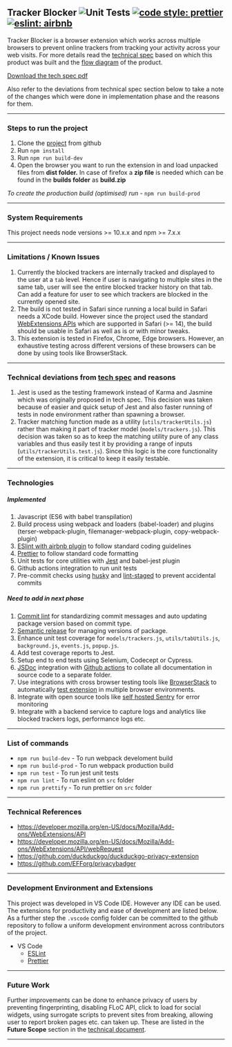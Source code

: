 ## Tracker Blocker ![Unit Tests](https://github.com/sharmad-nachnolkar/tracker-blocking-browser-extension/actions/workflows/test.yml/badge.svg) [![code style: prettier](https://img.shields.io/badge/code_style-prettier-ff69b4.svg?style=flat-square)](https://github.com/prettier/prettier) [![eslint: airbnb](https://badgen.net/badge/eslint/airbnb/ff5a5f?icon=airbnb)](https://github.com/airbnb/javascript)

Tracker Blocker is a browser extension which works across multiple browsers to prevent online trackers from tracking your activity across your web visits.
For more details read the [technical spec](https://github.com/sharmad-nachnolkar/tracker-blocking-browser-extension/blob/gh-pages/Tracker%20Blocker%20Extension%20-%20Tech%20Spec.pdf) based on which this product was built and the [flow diagram](https://miro.com/app/board/o9J_lxKZR4I=/) of the product.

[Download the tech spec pdf](https://sharmad-nachnolkar.github.io/tracker-blocking-browser-extension/Tracker%20Blocker%20Extension%20-%20Tech%20Spec.pdf)

Also refer to the deviations from technical spec section below to take a note of the changes which were done in implementation phase and the reasons for them.

---
### Steps to run the project 
 1. Clone the [project](https://github.com/sharmad-nachnolkar/tracker-blocking-browser-extension) from github 
 2. Run `npm install`
 3. Run `npm run build-dev`
 4. Open the browser you want to run the extension in and load unpacked files from **dist folder.** In case of firefox a **zip file** is needed which can be found in the **builds folder** as **build.zip**

*To create the production build (optimised) run* - `npm run build-prod` 

 ---
### System Requirements
This project needs node versions >= 10.x.x and npm >= 7.x.x

---
###  Limitations / Known Issues

 1. Currently the blocked trackers are internally tracked and displayed to the user at a `tab` level. Hence if user is navigating to multiple sites in the same tab, user will see the entire blocked tracker history on that tab. Can add a feature for user to see which trackers are blocked in the currently opened site.
 2. The build is not tested in Safari since running a local build in Safari needs a XCode build. However since the project used the standard [WebExtensions APIs](https://developer.mozilla.org/en-US/docs/Mozilla/Add-ons/WebExtensions/Browser_support_for_JavaScript_APIs) which are supported in Safari (>= 14), the build should be usable in Safari as well as is or with minor tweaks.
 3. This extension is tested in Firefox, Chrome, Edge browsers. However, an exhaustive testing across different versions of these browsers can be done by using tools like BrowserStack.

---
### Technical deviations from [tech spec](https://github.com/sharmad-nachnolkar/tracker-blocking-browser-extension/blob/gh-pages/Tracker%20Blocker%20Extension%20-%20Tech%20Spec.pdf) and reasons

 1. Jest is used as the testing framework instead of Karma and Jasmine which was originally proposed in tech spec. This decision was taken because of easier and quick setup of Jest and also faster running of tests in node environment rather than spawning a browser. 
 2. Tracker matching function made as a utility (`utils/trackerUtils.js`) rather than making it part of tracker model (`models/trackers.js`). This decision was taken so as to keep the matching utility pure of any class variables and thus easily test it by providing a range of inputs (`utils/trackerUtils.test.js`). Since this logic is the core functionality of the extension, it is critical to keep it easily testable.

---
### Technologies 
##### Implemented
 1. Javascript (ES6 with babel transpilation)
 2. Build process using webpack and loaders (babel-loader) and plugins (terser-webpack-plugin, filemanager-webpack-plugin, copy-webpack-plugin)
 3. [ESlint with airbnb plugin](https://github.com/airbnb/javascript) to follow standard coding guidelines
 4. [Prettier](https://github.com/prettier/prettier) to follow standard code formatting
 5. Unit tests for core utilities with [Jest](https://github.com/facebook/jest) and babel-jest plugin
 6. Github actions integration to run unit tests
 7. Pre-commit checks using [husky](https://github.com/typicode/husky) and [lint-staged](https://github.com/okonet/lint-staged) to prevent accidental commits 

##### Need to add in next phase
 1. [Commit lint](https://github.com/conventional-changelog/commitlint) for standardizing commit messages and auto updating package version based on commit type.
 2. [Semantic release](https://github.com/semantic-release/semantic-release) for managing versions of package.
 3. Enhance unit test coverage for `models/trackers.js`, `utils/tabUtils.js`, `background.js`, `events.js`, `popup.js`.
 4. Add test coverage reports to Jest.
 5. Setup end to end tests using Selenium, Codecept or Cypress.
 6. [JSDoc](https://github.com/jsdoc/jsdoc) integration with [Github actions](https://github.com/andstor/jsdoc-action) to collate all documentation in source code to a separate folder.
 7. Use integrations with cross browser testing tools like [BrowserStack](https://www.browserstack.com/integrations) to automatically [test extension](https://www.browserstack.com/docs/automate/selenium/add-plugins-extensions-remote-browsers#introduction) in multiple browser environments.
 8. Integrate with open source tools like [self hosted Sentry](https://develop.sentry.dev/self-hosted/) for error monitoring
 9. Integrate with a backend service to capture logs and analytics like blocked trackers logs, performance logs etc.

---
### List of commands

 - `npm run build-dev` - To run webpack develoment build
 - `npm run build-prod` - To run webpack production build
 - `npm run test` - To run jest unit tests
 - `npm run lint` - To run eslint on `src` folder
 - `npm run prettify` - To run prettier on `src` folder

---
### Technical References
 - https://developer.mozilla.org/en-US/docs/Mozilla/Add-ons/WebExtensions/API
 - https://developer.mozilla.org/en-US/docs/Mozilla/Add-ons/WebExtensions/API/webRequest
 - https://github.com/duckduckgo/duckduckgo-privacy-extension
 - https://github.com/EFForg/privacybadger

---
### Development Environment and Extensions
This project was developed in VS Code IDE. However any IDE can be used. The extensions for productivity and ease of development are listed below. As a further step the `.vscode` config folder can be committed to the github repository to follow a uniform development environment across contributors of the project.
 - VS Code
	 - [ESLint](https://marketplace.visualstudio.com/items?itemName=dbaeumer.vscode-eslint)
	 - [Prettier](https://marketplace.visualstudio.com/items?itemName=esbenp.prettier-vscode)

---
### Future Work
Further improvements can be done to enhance privacy of users by preventing fingerprinting, disabling FLoC API, click to load for social widgets, using surrogate scripts to prevent sites from breaking, allowing user to report broken pages etc. can taken up. These are listed in the **Future Scope** section in the [technical document](https://github.com/sharmad-nachnolkar/tracker-blocking-browser-extension/blob/gh-pages/Tracker%20Blocker%20Extension%20-%20Tech%20Spec.pdf).

---

